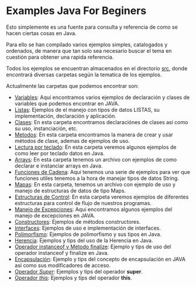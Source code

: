 # Examples Java For Beginers

Esto simplemente es una fuente para consulta y referencia de como se hacen ciertas cosas en Java.

Para ello se han compilado varios ejemplos simples, catalogados y ordenados, de manera que tan solo sea necesario buscar el tema en cuestión para obtener una rapida referencia.

Todos los ejemplos se encuentran almacenados en el directorio [src](/src), donde encontrará diversas carpetas según la tematica de los ejemplos.

Actualmente las carpetas que podemos encontrar son:

 - [Variables](/src/variables): Aquí encontramos varios ejemplos de declaración y clases de variables que podemos encontrar en JAVA.
 - [Listas](/src/listas): Ejemplos de el manejo con tipos de datos LISTAS, su implementación, declaración y aplicación.
 - [Clases](/src/clases): En esta carpeta encontramos declaraciónes de clases asi como su uso, instanciación, etc.
 - [Metodos](/src/metodos): En esta carpeta encontramos la manera de crear y usar métodos de clase, ademas de ejemplos de uso.
 - [Lectura por teclado](/src/lectura): En esta carpeta veremos algunos ejemplos de como leer por teclado datos en Java.
 - [Arrays](/src/arrays): En esta carpeta tenemos un archivo con ejemplos de como declarar e instanciar arrays en Java.
 - [Funciones de Cadena](/src/funcionesCadena): Aqui tenemos una serie de ejemplos para ver que funciones utiles tenemos a la hora de manejar tipos de datos String.
 - [Mapas](/src/mapas): En esta carpeta, tenemos un archivo con ejemplo de uso y manejo de estructuras de datos de tipo Maps.
 - [Estructuras de Control](/src/estructurasDeControl): En esta carpeta veremos ejemplos de diferentes estructuras para control de flujo de nuestros programas.
 - [Manejo de Excepciones](/src/excepciones): Aqui encontramos algunos ejemplos del manejo de excepciones en JAVA.
 - [Constructores](/src/constructores): Ejemplos de métodos constructores.
 - [Interfaces](/src/interfaces): Ejemplos de uso e implementación de interfaces.
 - [Polimorfismo](/src/polimorfismo): Ejemplos de polimorfismo y sus tipos en Java.
 - [Herencia](/src/herencia): Ejemplos y tips del uso de la Herencia en Java.
 - [Operador instanceof y Método finalize](/src/PQinstanceof): Ejemplo y tips de uso del operador instanceof y finalize en Java.
 - [Encapsulación](/src/encapsulacion): Ejemplo y tips del concepto de encapsulación en JAVA así como sus modificadores de acceso.
 - [Operador *Super*](src/opsuper): Ejemplos y tips del operador **super**.
 - [Operador *this*](src/opthis): Ejemplos y tips del operador **this**.